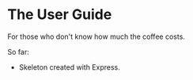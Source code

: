 # The User Guide

For those who don't know how much the coffee costs.

So far:

* Skeleton created with Express.
